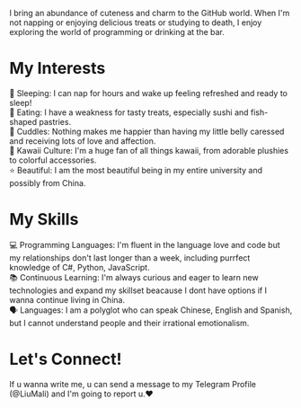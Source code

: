 I bring an abundance of cuteness and charm to the GitHub world. When I'm not napping or enjoying delicious treats or studying to death, I enjoy exploring the world of programming or drinking at the bar.

# My Interests
🌸 Sleeping: I can nap for hours and wake up feeling refreshed and ready to sleep!<br>
🍣 Eating: I have a weakness for tasty treats, especially sushi and fish-shaped pastries.<br>
💖 Cuddles: Nothing makes me happier than having my little belly caressed and receiving lots of love and affection.<br>
🌈 Kawaii Culture: I'm a huge fan of all things kawaii, from adorable plushies to colorful accessories.<br>
⭐ Beautiful: I am the most beautiful being in my entire university and possibly from China.<br>

# My Skills
💻 Programming Languages: I'm fluent in the language love and code but my relationships don't last longer than a week, including purrfect knowledge of C#, Python, JavaScript.<br>
📚 Continuous Learning: I'm always curious and eager to learn new technologies and expand my skillset beacause I dont have options if I wanna continue living in China.<br>
🗣️ Languages: I am a polyglot who can speak Chinese, English and Spanish, but I cannot understand people and their irrational emotionalism.<br>

# Let's Connect!
If u wanna write me, u can send a message to my Telegram Profile (@LiuMali) and I'm going to report u.❤️
